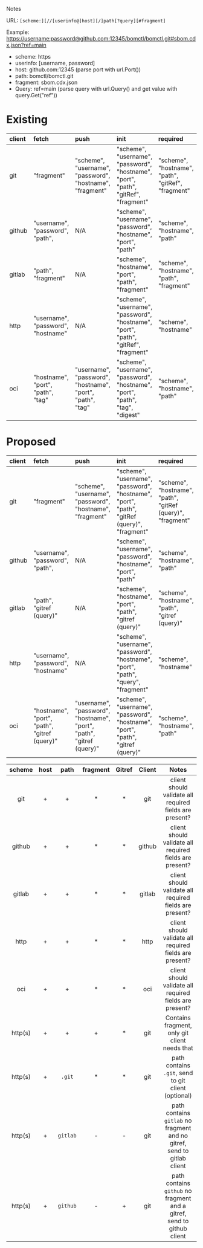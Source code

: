 Notes

URL: `[scheme:][//[userinfo@]host][/]path[?query][#fragment]`

Example:
 <https://username:password@github.com:12345/bomctl/bomctl.git#sbom.cdx.json?ref=main>

- scheme: https
- userinfo: [username, password]
- host: github.com:12345 (parse port with url.Port())
- path: bomctl/bomctl.git
- fragment: sbom.cdx.json
- Query: ref=main (parse query with url.Query() and get value with query.Get("ref"))

# Existing

| client | fetch  | push   | init   | required |
|:-------|:-------|:-------|:-------|:---------|
| git    | "fragment" | "scheme", "username", "password", "hostname", "fragment" | "scheme", "username", "password", "hostname", "port", "path", "gitRef", "fragment" | "scheme", "hostname", "path", "gitRef", "fragment" |
| github | "username", "password", "path",  | N/A | "scheme", "username", "password", "hostname", "port", "path" | "scheme", "hostname", "path" |
| gitlab | "path", "fragment" | N/A | "scheme", "hostname", "port", "path", "fragment" | "scheme", "hostname", "path", "fragment" |
| http   | "username", "password", "hostname" | N/A | "scheme", "username", "password", "hostname", "port", "path", "gitRef", "fragment" | "scheme", "hostname" |
| oci    | "hostname", "port", "path", "tag" | "username", "password", "hostname", "port", "path", "tag" | "scheme", "username", "password", "hostname", "port", "path", "tag", "digest" | "scheme", "hostname", "path" |

# Proposed

| client | fetch  | push   | init   | required |
|:-------|:-------|:-------|:-------|:---------|
| git    | "fragment" | "scheme", "username", "password", "hostname", "fragment" | "scheme", "username", "password", "hostname", "port", "path", "gitRef (query)", "fragment" | "scheme", "hostname", "path", "gitRef (query)", "fragment" |
| github | "username", "password", "path",  | N/A | "scheme", "username", "password", "hostname", "port", "path" | "scheme", "hostname", "path" |
| gitlab | "path", "gitref (query)" | N/A | "scheme", "hostname", "port", "path", "gitref (query)" | "scheme", "hostname", "path", "gitref (query)" |
| http   | "username", "password", "hostname" | N/A | "scheme", "username", "password", "hostname", "port", "path", "query", "fragment" | "scheme", "hostname" |
| oci    | "hostname", "port", "path", "gitref (query)" | "username", "password", "hostname", "port", "path", "gitref (query)" | "scheme", "username", "password", "hostname", "port", "path", "gitref (query)" | "scheme", "hostname", "path" |

| scheme  | host | path     | fragment | Gitref | Client | Notes |
|:-------:|:----:|:--------:|:--------:|:------:|:------:|:-----:|
| git     | +    | +        | *        | *      | git    | client should validate all required fields are present? |
| github  | +    | +        | *        | *      | github | client should validate all required fields are present? |
| gitlab  | +    | +        | *        | *      | gitlab | client should validate all required fields are present? |
| http    | +    | +        | *        | *      | http   | client should validate all required fields are present? |
| oci     | +    | +        | *        | *      | oci    | client should validate all required fields are present? |
| http(s) | +    | +        | +        | *      | git    | Contains fragment, only git client needs that |
| http(s) | +    | `.git`   | *        | *      | git    | path contains `.git`, send to git client (optional) |
| http(s) | +    | `gitlab` | -        | -      | git    | path contains `gitlab` no fragment and no gitref, send to gitlab client |
| http(s) | +    | `github` | -        | +      | git    | path contains `github` no fragment and a gitref, send to github client |

